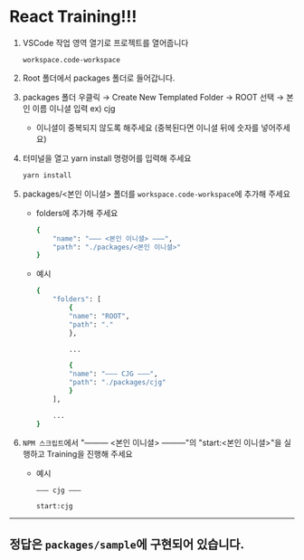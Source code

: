 # React Training!!!

1. VSCode 작업 영역 열기로 프로젝트를 열어줍니다
    
    `workspace.code-workspace` 

2. Root 폴더에서 packages 폴더로 들어갑니다.
   
3. packages 폴더 우클릭 → Create New Templated Folder → ROOT 선택 → 본인 이름 이니셜 입력 ex) cjg

   * 이니셜이 중복되지 않도록 해주세요 (중복된다면 이니셜 뒤에 숫자를 넣어주세요)

4. 터미널을 열고 yarn install 명령어를 입력해 주세요

    ```bash
    yarn install
    ```

5. packages/<본인 이니셜> 폴더를 `workspace.code-workspace`에 추가해 주세요

    * folders에 추가해 주세요

        ```bash
        {
            "name": "――― <본인 이니셜> ―――",
            "path": "./packages/<본인 이니셜>"
        }
        ```

    * 예시

        ```bash
        {
            "folders": [
                {
                "name": "ROOT",
                "path": "."
                },

                ...

                {
                "name": "――― CJG ―――",
                "path": "./packages/cjg"
                }
            ],

            ...
        }
        ```

6. `NPM 스크립트`에서 "――― <본인 이니셜> ―――"의 "start:<본인 이니셜>"을 실행하고 Training을 진행해 주세요

    * 예시

        `――― cjg ―――`

        `start:cjg`

---

## 정답은 `packages/sample`에 구현되어 있습니다. 